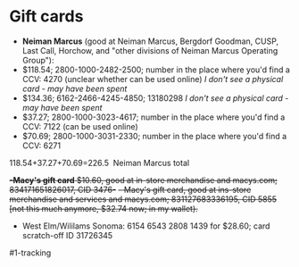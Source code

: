 # Gift cards
- **Neiman Marcus** (good at Neiman Marcus, Bergdorf Goodman, CUSP, Last Call, Horchow, and "other divisions of Neiman Marcus Operating Group"):
 - $118.54; 2800-1000-2482-2500; number in the place where you'd find a CCV: 4270 (unclear whether can be used online) *I don't see a physical card - may have been spent*
- $134.36; 6162-2466-4245-4850; 13180298 *I don't see a physical card - may have been spent*
- $37.27; 2800-1000-3023-4617; number in the place where you'd find a CCV: 7122 (can be used online)
- $70.69; 2800-1000-3031-2330; number in the place where you'd find a CCV: 6271

118.54+37.27+70.69=226.5  Neiman Marcus total

~~**-Macy's gift card** $10.60, good at in-store merchandise and macys.com; 834171651826017, CID 3476-~~
~~- Macy's gift card, good at ins-store merchandise and services and macys.com; 831127683336195, CID 5855 [not this much anymore, $32.74 now; in my wallet).~~ 

- West Elm/Wililams Sonoma: 6154 6543 2808 1439 for $28.60; card scratch-off ID 31726345

#1-tracking